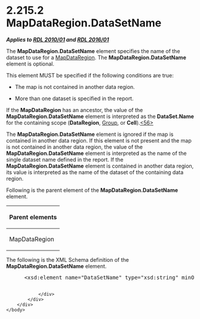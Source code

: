 <html dir="LTR" xmlns:mshelp="http://msdn.microsoft.com/mshelp" xmlns:ddue="http://ddue.schemas.microsoft.com/authoring/2003/5" xmlns:xlink="http://www.w3.org/1999/xlink" xmlns:tool="http://www.microsoft.com/tooltip">
    <head>
        <meta http-equiv="Content-Type" content="text/html; CHARSET=utf-8"></meta>
        <meta name="save" content="history"></meta>
        <title>2.215.2 MapDataRegion.DataSetName</title>
        <xml>
            <mshelp:toctitle title="2.215.2 MapDataRegion.DataSetName"></mshelp:toctitle>
            <mshelp:rltitle title="[MS-RDL]: MapDataRegion.DataSetName"></mshelp:rltitle>
            <mshelp:keyword index="A" term="5ed7fac7-5a10-4fd2-9633-6b54210c6aa8"></mshelp:keyword>
            <mshelp:attr name="DCSext.ContentType" value="open specification"></mshelp:attr>
            <mshelp:attr name="AssetID" value="5ed7fac7-5a10-4fd2-9633-6b54210c6aa8"></mshelp:attr>
            <mshelp:attr name="TopicType" value="kbRef"></mshelp:attr>
            <mshelp:attr name="DCSext.Title" value="[MS-RDL]: MapDataRegion.DataSetName" />
        </xml>
    </head>
    <body>
        <div id="header">
            <h1 class="heading">2.215.2 MapDataRegion.DataSetName</h1>
        </div>
        <div id="mainSection">
            <div id="mainBody">
                <div id="allHistory" class="saveHistory"></div>
                <div id="sectionSection0" class="section" name="collapseableSection">
                    

<p><b><i>Applies to </i></b><a href="3428e690-a348-4ec7-8a6a-8efb42d2cdee.html"><b><i>RDL 2010/01</i></b></a><b><i>
and </i></b><a href="52ce3983-2bfc-4e72-9359-42aaf5fe4509.html"><b><i>RDL 2016/01</i></b></a></p>

<p>The <b>MapDataRegion.DataSetName</b> element specifies the
name of the dataset to use for a <a href="8854608c-596e-4826-982d-286b5bc63b0c.html">MapDataRegion</a>. The <b>MapDataRegion.DataSetName</b>
element is optional. </p>

<p>This element MUST be specified if the following conditions
are true:</p>

<ul><li><p><span><span> 
</span></span>The map is not contained in another data region.</p>

</li><li><p><span><span> 
</span></span>More than one dataset is specified in the report.</p>

</li></ul><p>If the <b>MapDataRegion</b> has an ancestor, the value of
the <b>MapDataRegion.DataSetName</b> element is interpreted as the <b>DataSet.Name</b>
for the containing scope (<b>DataRegion</b>, <a href="dbfff811-1be7-4e8b-a5d2-6cc522317fbe.html">Group</a>, or <b>Cell</b>).<a id="Appendix_A_Target_56"></a><a href="1fe5fd87-2de5-4b2c-b762-5a4fd1373621.html#Appendix_A_56" aria-label="Product behavior note 56">&lt;56&gt;</a></p>

<p>The <b>MapDataRegion.DataSetName</b> element is ignored if
the map is contained in another data region. If this element is not present and
the map is not contained in another data region, the value of the <b>MapDataRegion.DataSetName</b>
element is interpreted as the name of the single dataset name defined in the
report. If the <b>MapDataRegion.DataSetName</b> element is contained in another
data region, its value is interpreted as the name of the dataset of the
containing data region.</p>

<p>Following is the parent element of the <b>MapDataRegion.DataSetName</b>
element.</p>

<table>
 <thead>
  <tr>
   <th>
   <p>Parent elements</p>
   </th>
  </tr>
 </thead>
 <tr>
  <td>
  <p>MapDataRegion</p>
  </td>
 </tr>
</table>

<p>The following is the XML Schema definition of the <b>MapDataRegion.DataSetName</b>
element.           </p>

<dl>
<dd>
<div><pre> &lt;xsd:element name=&quot;DataSetName&quot; type=&quot;xsd:string&quot; minOccurs=&quot;0&quot; /&gt;
  
</pre></div>
</dd></dl>


                </div>
            </div>
        </div>
    </body>
</html>